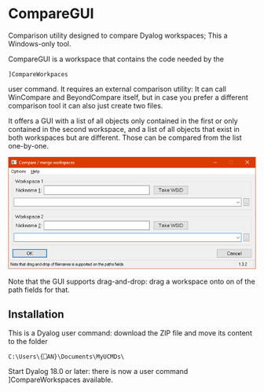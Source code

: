 # CompareGUI

Comparison utility designed to compare Dyalog workspaces; This a Windows-only tool.

CompareGUI is a workspace that contains the code needed by the 

```
]CompareWorkpaces
``` 

user command. It requires an external comparison utility: It can call WinCompare and BeyondCompare itself, but in case you prefer a different comparison tool it can also just create two files.

It offers a GUI with a list of all objects only contained in the first or only contained in the second workspace, and a list of all objects that exist in both workspaces but are different. Those can be compared from the list one-by-one.

![Compare workspaces](CompareWorkspaces.png "Compare workspaces")

Note that the GUI supports drag-and-drop: drag a workspace onto on of the path fields for that.


## Installation 

This is a Dyalog user command: download the ZIP file and move its content to the folder

```
C:\Users\{⎕AN}\Documents\MyUCMDs\
```

Start Dyalog 18.0 or later: there is now a user command ]CompareWorkspaces available.

